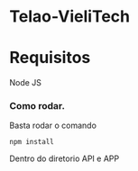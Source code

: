 # Telao-VieliTech


<h1>Requisitos</h1>

Node JS

<h3> Como rodar. </h3>

Basta rodar o comando

```npm install```

Dentro do diretorio API e APP
